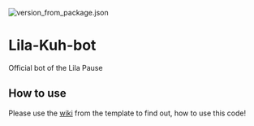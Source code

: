 ![version_from_package.json](https://img.shields.io/github/package-json/v/Lila-Kuhlt/Lila-Kuh-bot/main?color=purple&label=version)

# Lila-Kuh-bot
Official bot of the Lila Pause

## How to use
Please use the [wiki](https://github.com/EliasSchaut/Discord-Bot-Template/wiki) from the template to find out, how to use this code!
